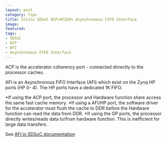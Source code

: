 ```yaml
---
layout: post
category: tips
title: Xilinx SDSoC ACP/AFIGPx Asynchronous FIFO Interface
image:
featured: 
tags: 
- SDSoC
- ACP 
- AFI
- Asynchronous FIFO Interface
---
```

ACP is the accelerator coherency port - connected dirrectly to the processor caches.

AFI is an Asynchronous FIFO Interface (AFI) which exist on the Zynq HP ports (HP 0- 4). The HP ports have a dedicated 1K FIFO.

*If using the ACP port, the processor and Hardware function share access the same fast cache memory.
*If using a AFI/HP port, the software driver for the accelerator must flush the cache to DDR before the Hardware function can read the data from DDR.
*If using the GP ports, the processor directly writes/reads data to/from hardware function. This is inefficient for large data transfers.

See [AFI in SDSoC documentation](http://www.xilinx.com/support/documentation/sw_manuals/xilinx2015_2/sdsoc_doc/topics/tutorials/concept_working_system_optimization.html)






